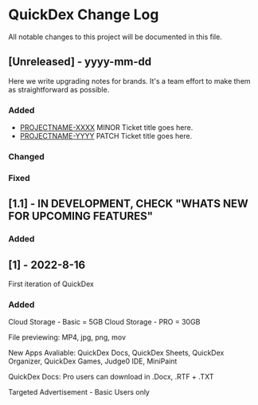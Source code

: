 # QuickDex Change Log
All notable changes to this project will be documented in this file.
 
## [Unreleased] - yyyy-mm-dd
 
Here we write upgrading notes for brands. It's a team effort to make them as
straightforward as possible.
 
### Added
- [PROJECTNAME-XXXX](http://tickets.projectname.com/browse/PROJECTNAME-XXXX)
  MINOR Ticket title goes here.
- [PROJECTNAME-YYYY](http://tickets.projectname.com/browse/PROJECTNAME-YYYY)
  PATCH Ticket title goes here.
 
### Changed
 
### Fixed
 
## [1.1] - IN DEVELOPMENT, CHECK "WHATS NEW FOR UPCOMING FEATURES"
 
### Added
 
 
## [1] - 2022-8-16
 
First iteration of QuickDex

### Added

Cloud Storage - Basic = 5GB 
Cloud Storage - PRO = 30GB

File previewing: MP4, jpg, png, mov

New Apps Avaliable: QuickDex Docs, QuickDex Sheets, QuickDex Organizer, QuickDex Games, Judge0 IDE, MiniPaint

QuickDex Docs: Pro users can download in .Docx, .RTF + .TXT

Targeted Advertisement - Basic Users only
 

